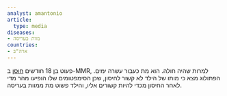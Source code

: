 ```yaml
---
analyst: amantonio
article:
  type: media
diseases:
- מוות בעריסה
countries:
- ארה"ב
---
```


פעוט בן 18 חודשים [חוסן](http://www.foxnews.com/story/2008/12/05/coroner-parents-disagree-on-vaccine-role-in-baby-death.html) ב-MMR, למרות שהיה חולה. הוא מת כעבור עשרה ימים. הפתולוג מצא כי מותו של הילד לא קשור לחיסון, שכן הסימפטומים שלו הופיעו מהר מדי לאחר החיסון מכדי להיות קשורים אליו, והילד פשוט מת ממוות בעריסה.
